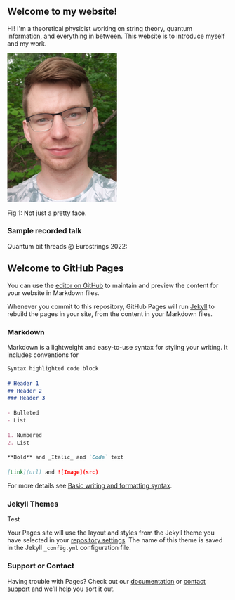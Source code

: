 ## Welcome to my website!

Hi! I'm a theoretical physicist working on string theory, quantum information, and everything in between. This website is to introduce myself and my work.

<!---
Use this to add comments
-->

<img src="https://github.com/andrewrolph/andrewrolph.github.io/blob/main/20200609_182752_cropped.jpg" alt="drawing" width="250"/>

<!---
![Image](https://github.com/andrewrolph/andrewrolph.github.io/blob/main/20200609_182752_cropped.jpg)
-->
Fig 1: Not just a pretty face.

### Sample recorded talk

Quantum bit threads @ Eurostrings 2022:




## Welcome to GitHub Pages

You can use the [editor on GitHub](https://github.com/andrewrolph/andrewrolph.github.io/edit/main/index.md) to maintain and preview the content for your website in Markdown files.

Whenever you commit to this repository, GitHub Pages will run [Jekyll](https://jekyllrb.com/) to rebuild the pages in your site, from the content in your Markdown files.

### Markdown

Markdown is a lightweight and easy-to-use syntax for styling your writing. It includes conventions for

```markdown
Syntax highlighted code block

# Header 1
## Header 2
### Header 3

- Bulleted
- List

1. Numbered
2. List

**Bold** and _Italic_ and `Code` text

[Link](url) and ![Image](src)
```

For more details see [Basic writing and formatting syntax](https://docs.github.com/en/github/writing-on-github/getting-started-with-writing-and-formatting-on-github/basic-writing-and-formatting-syntax).

### Jekyll Themes

Test

Your Pages site will use the layout and styles from the Jekyll theme you have selected in your [repository settings](https://github.com/andrewrolph/andrewrolph.github.io/settings/pages). The name of this theme is saved in the Jekyll `_config.yml` configuration file.

### Support or Contact

Having trouble with Pages? Check out our [documentation](https://docs.github.com/categories/github-pages-basics/) or [contact support](https://support.github.com/contact) and we’ll help you sort it out.
